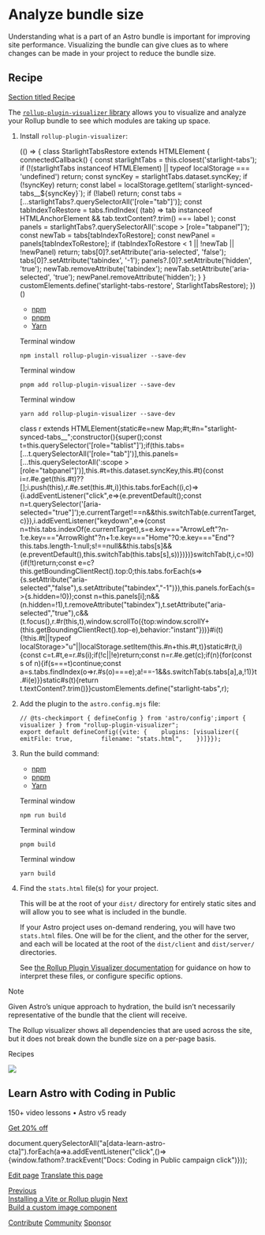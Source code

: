 Analyze bundle size
===================

Understanding what is a part of an Astro bundle is important for improving site performance. Visualizing the bundle can give clues as to where changes can be made in your project to reduce the bundle size.

Recipe
------

[Section titled Recipe](#recipe)

The [`rollup-plugin-visualizer` library](https://github.com/btd/rollup-plugin-visualizer) allows you to visualize and analyze your Rollup bundle to see which modules are taking up space.

1.  Install `rollup-plugin-visualizer`:
    
    (() => { class StarlightTabsRestore extends HTMLElement { connectedCallback() { const starlightTabs = this.closest('starlight-tabs'); if (!(starlightTabs instanceof HTMLElement) || typeof localStorage === 'undefined') return; const syncKey = starlightTabs.dataset.syncKey; if (!syncKey) return; const label = localStorage.getItem(\`starlight-synced-tabs\_\_${syncKey}\`); if (!label) return; const tabs = \[...starlightTabs?.querySelectorAll('\[role="tab"\]')\]; const tabIndexToRestore = tabs.findIndex( (tab) => tab instanceof HTMLAnchorElement && tab.textContent?.trim() === label ); const panels = starlightTabs?.querySelectorAll(':scope > \[role="tabpanel"\]'); const newTab = tabs\[tabIndexToRestore\]; const newPanel = panels\[tabIndexToRestore\]; if (tabIndexToRestore < 1 || !newTab || !newPanel) return; tabs\[0\]?.setAttribute('aria-selected', 'false'); tabs\[0\]?.setAttribute('tabindex', '-1'); panels?.\[0\]?.setAttribute('hidden', 'true'); newTab.removeAttribute('tabindex'); newTab.setAttribute('aria-selected', 'true'); newPanel.removeAttribute('hidden'); } } customElements.define('starlight-tabs-restore', StarlightTabsRestore); })()
    
    *   [npm](#tab-panel-1753)
    *   [pnpm](#tab-panel-1754)
    *   [Yarn](#tab-panel-1755)
    
    Terminal window
    
        npm install rollup-plugin-visualizer --save-dev
    
    Terminal window
    
        pnpm add rollup-plugin-visualizer --save-dev
    
    Terminal window
    
        yarn add rollup-plugin-visualizer --save-dev
    
    class r extends HTMLElement{static#e=new Map;#t;#n="starlight-synced-tabs\_\_";constructor(){super();const t=this.querySelector('\[role="tablist"\]');if(this.tabs=\[...t.querySelectorAll('\[role="tab"\]')\],this.panels=\[...this.querySelectorAll(':scope > \[role="tabpanel"\]')\],this.#t=this.dataset.syncKey,this.#t){const i=r.#e.get(this.#t)??\[\];i.push(this),r.#e.set(this.#t,i)}this.tabs.forEach((i,c)=>{i.addEventListener("click",e=>{e.preventDefault();const n=t.querySelector('\[aria-selected="true"\]');e.currentTarget!==n&&this.switchTab(e.currentTarget,c)}),i.addEventListener("keydown",e=>{const n=this.tabs.indexOf(e.currentTarget),s=e.key==="ArrowLeft"?n-1:e.key==="ArrowRight"?n+1:e.key==="Home"?0:e.key==="End"?this.tabs.length-1:null;s!==null&&this.tabs\[s\]&&(e.preventDefault(),this.switchTab(this.tabs\[s\],s))})})}switchTab(t,i,c=!0){if(!t)return;const e=c?this.getBoundingClientRect().top:0;this.tabs.forEach(s=>{s.setAttribute("aria-selected","false"),s.setAttribute("tabindex","-1")}),this.panels.forEach(s=>{s.hidden=!0});const n=this.panels\[i\];n&&(n.hidden=!1),t.removeAttribute("tabindex"),t.setAttribute("aria-selected","true"),c&&(t.focus(),r.#r(this,t),window.scrollTo({top:window.scrollY+(this.getBoundingClientRect().top-e),behavior:"instant"}))}#i(t){!this.#t||typeof localStorage>"u"||localStorage.setItem(this.#n+this.#t,t)}static#r(t,i){const c=t.#t,e=r.#s(i);if(!c||!e)return;const n=r.#e.get(c);if(n){for(const s of n){if(s===t)continue;const a=s.tabs.findIndex(o=>r.#s(o)===e);a!==-1&&s.switchTab(s.tabs\[a\],a,!1)}t.#i(e)}}static#s(t){return t.textContent?.trim()}}customElements.define("starlight-tabs",r);
2.  Add the plugin to the `astro.config.mjs` file:
    
        // @ts-checkimport { defineConfig } from 'astro/config';import { visualizer } from "rollup-plugin-visualizer";
        export default defineConfig({vite: {    plugins: [visualizer({        emitFile: true,        filename: "stats.html",    })]}});
    
3.  Run the build command:
    
    *   [npm](#tab-panel-1756)
    *   [pnpm](#tab-panel-1757)
    *   [Yarn](#tab-panel-1758)
    
    Terminal window
    
        npm run build
    
    Terminal window
    
        pnpm build
    
    Terminal window
    
        yarn build
    
4.  Find the `stats.html` file(s) for your project.
    
    This will be at the root of your `dist/` directory for entirely static sites and will allow you to see what is included in the bundle.
    
    If your Astro project uses on-demand rendering, you will have two `stats.html` files. One will be for the client, and the other for the server, and each will be located at the root of the `dist/client` and `dist/server/` directories.
    
    See [the Rollup Plugin Visualizer documentation](https://github.com/btd/rollup-plugin-visualizer#how-to-use-generated-files) for guidance on how to interpret these files, or configure specific options.
    

Note

Given Astro’s unique approach to hydration, the build isn’t necessarily representative of the bundle that the client will receive.

The Rollup visualizer shows all dependencies that are used across the site, but it does not break down the bundle size on a per-page basis.

Recipes

![](/_astro/CodingInPublic.DpaYu7Qd_5sx41.webp)

Learn Astro with **Coding in Public**
-------------------------------------

150+ video lessons • Astro v5 ready

[Get 20% off](https://learnastro.dev?code=ASTRO_PROMO)

document.querySelectorAll("a\[data-learn-astro-cta\]").forEach(a=>a.addEventListener("click",()=>{window.fathom?.trackEvent("Docs: Coding in Public campaign click")}));

[Edit page](https://github.com/withastro/docs/edit/main/src/content/docs/en/recipes/analyze-bundle-size.mdx) [Translate this page](https://contribute.docs.astro.build/guides/i18n/)

[Previous  
Installing a Vite or Rollup plugin](/en/recipes/add-yaml-support/) [Next  
Build a custom image component](/en/recipes/build-custom-img-component/)

[Contribute](/en/contribute/) [Community](https://astro.build/chat) [Sponsor](https://opencollective.com/astrodotbuild)

